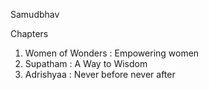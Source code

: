 
Samudbhav

Chapters 
  1. Women of Wonders : Empowering women
  2. Supatham : A Way to Wisdom
  3. Adrishyaa : Never before never after

